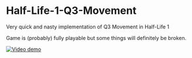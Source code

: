 # Half-Life-1-Q3-Movement
Very quick and nasty implementation of Q3 Movement in Half-Life 1

Game is (probably) fully playable but some things will definitely be broken.

[![Video demo](https://i.imgur.com/Ad5NjNe.jpg)](https://www.youtube.com/watch?v=vP6A8wbuYmY)

